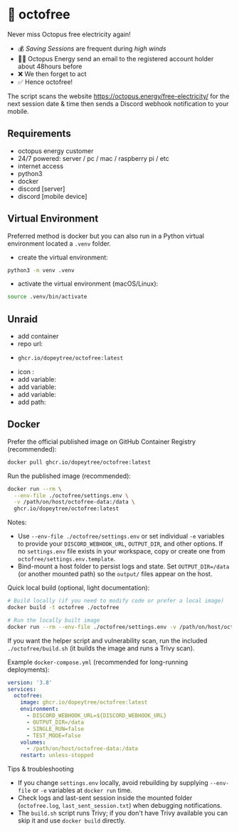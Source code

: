 # 🐙 octofree

Never miss Octopus free electricity again! 
- 💰 *Saving Sessions* are frequent during *high winds* 
- 👩‍💻 Octopus Energy send an email to the registered account holder about 48hours before
- ❌ We then forget to act
- ✅ Hence octofree!

The script scans the website https://octopus.energy/free-electricity/ for the next session date & time then sends a Discord webhook notification to your mobile.

## Requirements 

- octopus energy customer
- 24/7 powered: server / pc / mac / raspberry pi / etc
- internet access
- python3
- docker
- discord [server]
- discord [mobile device] 

## Virtual Environment

Preferred method is docker but you can also run in a Python virtual environment located a `.venv` folder.

- create the virtual environment:

```sh
python3 -m venv .venv
```

- activate the virtual environment (macOS/Linux):

```sh
source .venv/bin/activate
```

## Unraid 

- add container
- repo url: 
- ```sh 
  ghcr.io/dopeytree/octofree:latest 
  ```
- icon : 
- add variable:
- add variable:
- add variable: 
- add path:

## Docker

Prefer the official published image on GitHub Container Registry (recommended):

```sh
docker pull ghcr.io/dopeytree/octofree:latest
```

Run the published image (recommended):

```sh
docker run --rm \
  --env-file ./octofree/settings.env \
  -v /path/on/host/octofree-data:/data \
  ghcr.io/dopeytree/octofree:latest
```

Notes:

- Use `--env-file ./octofree/settings.env` or set individual `-e` variables to provide your `DISCORD_WEBHOOK_URL`, `OUTPUT_DIR`, and other options. If no `settings.env` file exists in your workspace, copy or create one from `octofree/settings.env.template`.
- Bind-mount a host folder to persist logs and state. Set `OUTPUT_DIR=/data` (or another mounted path) so the `output/` files appear on the host.

Quick local build (optional, light documentation):

```sh
# Build locally (if you need to modify code or prefer a local image)
docker build -t octofree ./octofree

# Run the locally built image
docker run --rm --env-file ./octofree/settings.env -v /path/on/host/octofree-data:/data octofree
```

If you want the helper script and vulnerability scan, run the included `./octofree/build.sh` (it builds the image and runs a Trivy scan).

Example `docker-compose.yml` (recommended for long-running deployments):

```yaml
version: '3.8'
services:
  octofree:
    image: ghcr.io/dopeytree/octofree:latest
    environment:
      - DISCORD_WEBHOOK_URL=${DISCORD_WEBHOOK_URL}
      - OUTPUT_DIR=/data
      - SINGLE_RUN=false
      - TEST_MODE=false
    volumes:
      - /path/on/host/octofree-data:/data
    restart: unless-stopped
```

Tips & troubleshooting
- If you change `settings.env` locally, avoid rebuilding by supplying `--env-file` or `-e` variables at `docker run` time.
- Check logs and last-sent session inside the mounted folder (`octofree.log`, `last_sent_session.txt`) when debugging notifications.
- The `build.sh` script runs Trivy; if you don't have Trivy available you can skip it and use `docker build` directly.
